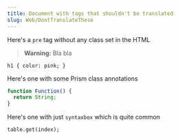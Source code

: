 ```yaml
---
title: Document with tags that shouldn't be translated
slug: Web/DontTranslateThese
---
```

Here's a `pre` tag without any class set in the HTML

> **Warning:** Bla bla

```
h1 { color: pink; }
```

Here's one with some Prism class annotations

```js
function Function() {
  return String;
}
```

Here's one with just `syntaxbox` which is quite common

```
table.get(index);
```
